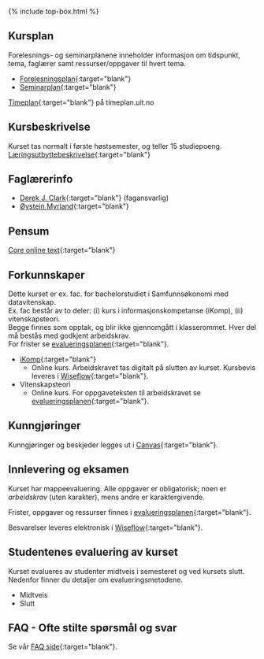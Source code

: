 {% include top-box.html %} <!-- Kode for å inkludere boksen på toppen av siden. Se _config.yml for å gjøre endringer. -->

<!--For å endre fagtittel, fagundertittel, bakgrunn og fagbilde gjør endringer i config.yml->
<!--Gjør endringer under her-->


## Kursplan  

Forelesnings- og seminarplanene inneholder informasjon om tidspunkt, tema, faglærer samt ressurser/oppgaver til hvert tema.  

- [Forelesningsplan](forelesningsplan.md){:target="blank"}
- [Seminarplan](seminarplan.md){:target="blank"}  


[Timeplan](http://timeplan.uit.no/emne_timeplan.php?sem=21h&module%5B%5D=SOK-1004-1){:target="blank"} på timeplan.uit.no


## Kursbeskrivelse 

Kurset tas normalt i første høstsemester, og teller 15 studiepoeng.  
[Læringsutbyttebeskrivelse](https://uit.no/utdanning/emner/emne?p_document_id=722325){:target="blank"}

## Faglærerinfo  

- [Derek J. Clark](https://uit.no/ansatte/derek.clark){:target="blank"} (fagansvarlig)
- [Øystein Myrland](https://uit.no/ansatte/person?p_document_id=41412){:target="blank"}  

## Pensum  

[Core online text](https://www.core-econ.org/the-economy/book/text/0-3-contents.html){:target="blank"}  

## Forkunnskaper  
Dette kurset er ex. fac. for bachelorstudiet i Samfunnsøkonomi med datavitenskap.  
Ex. fac består av to deler: (i) kurs i informasjonskompetanse (iKomp), (ii) vitenskapsteori.  
Begge finnes som opptak, og blir ikke gjennomgått i klasserommet. Hver del må bestås med godkjent arbeidskrav.   
For frister se [evalueringsplanen](evalueringsplan.md){:target="blank"}.

- [iKomp](https://result.uit.no/ikomp/){:target="blank"}
  - Online kurs. Arbeidskravet tas digitalt på slutten av kurset. Kursbevis leveres i [Wiseflow](https://europe.wiseflow.net/login/license/6){:target="blank"}.
- Vitenskapsteori
  - Online kurs. For oppgaveteksten til arbeidskravet se [evalueringsplanen](evalueringsplan.md){:target="blank"}.

## Kunngjøringer  

Kunngjøringer og beskjeder legges ut i [Canvas](https://uit.instructure.com/courses/24034){:target="blank"}.


## Innlevering og eksamen  

Kurset har mappeevaluering. Alle oppgaver er obligatorisk; noen er _arbeidskrav_ (uten karakter), mens andre er karaktergivende.  

Frister, oppgaver og ressurser finnes i [evalueringsplanen](evalueringsplan.md){:target="blank"}.    

Besvarelser leveres elektronisk i [Wiseflow](https://europe.wiseflow.net/login/license/6){:target="blank"}.  

## Studentenes evaluering av kurset  

Kurset evalueres av studenter midtveis i semesteret og ved kursets slutt. Nedenfor finner du detaljer om evalueringsmetodene.
- Midtveis
- Slutt


## FAQ - Ofte stilte spørsmål og svar

Se vår [FAQ side](faq.md){:target="blank"}.
